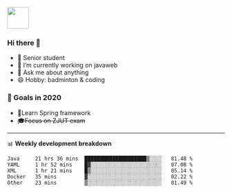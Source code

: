 <img src="https://github.com/egoist/egoist/raw/master/balloon.gif" width="50">

### Hi there 🐏

- 🌱 Senior student
- 🔭 I’m currently working on javaweb
- 💬 Ask me about anything
- 😄 Hobby: badminton & coding

### 🚀 Goals in 2020
+ 🍃Learn Spring framework
+ ~~🎓Focus on ZJUT exam~~
-------

📊 **Weekly development breakdown**
<!--START_SECTION:waka-->
```text
Java     21 hrs 36 mins  ████████████████████▒░░░░   81.48 % 
YAML     1 hr 52 mins    █▓░░░░░░░░░░░░░░░░░░░░░░░   07.08 % 
XML      1 hr 21 mins    █▒░░░░░░░░░░░░░░░░░░░░░░░   05.14 % 
Docker   35 mins         ▓░░░░░░░░░░░░░░░░░░░░░░░░   02.22 % 
Other    23 mins         ▒░░░░░░░░░░░░░░░░░░░░░░░░   01.49 % 
```
<!--END_SECTION:waka-->
